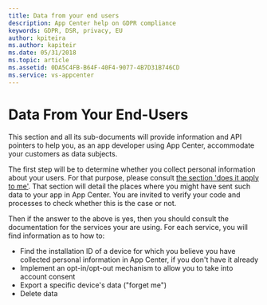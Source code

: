 ```yaml
---
title: Data from your end users 
description: App Center help on GDPR compliance
keywords: GDPR, DSR, privacy, EU
author: kpiteira
ms.author: kapiteir
ms.date: 05/31/2018 
ms.topic: article 
ms.assetid: 0DA5C4FB-B64F-40F4-9077-4B7D31B746CD
ms.service: vs-appcenter
---
```


# Data From Your End-Users

This section and all its sub-documents will provide information and API pointers to help you, as an app developer using App Center, accommodate your customers as data subjects.

The first step will be to determine whether you collect personal information about your users. For that purpose, please consult [the section 'does it apply to me'](~/gdpr/does-it-apply-to-me.md). That section will detail the places where you might have sent such data to your app in App Center. You are invited to verify your code and processes to check whether this is the case or not.

Then if the answer to the above is yes, then you should consult the documentation for the services your are using. For each service, you will find information as to how to:

- Find the installation ID of a device for which you believe you have collected personal information in App Center, if you don't have it already
- Implement an opt-in/opt-out mechanism to allow you to take into account consent
- Export a specific device's data ("forget me")
- Delete data
